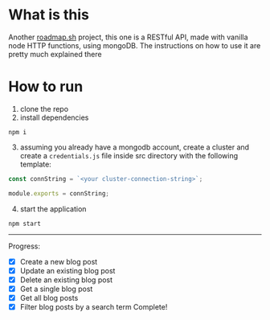 # What is this

Another [roadmap.sh](https://roadmap.sh/projects/blogging-platform-api) project, this one is a RESTful API, made with vanilla node HTTP functions, using mongoDB.
The instructions on how to use it are pretty much explained there

# How to run

1. clone the repo
2. install dependencies
```console
npm i
```
3. assuming you already have a mongodb account, create a cluster and create a `credentials.js` file inside src directory with the following template:
```js
const connString = `<your cluster-connection-string>`;

module.exports = connString;
```
4. start the application
```console
npm start
```

---

Progress:


- [x] Create a new blog post
- [x] Update an existing blog post
- [x] Delete an existing blog post
- [x] Get a single blog post
- [x] Get all blog posts
- [x] Filter blog posts by a search term
Complete!
